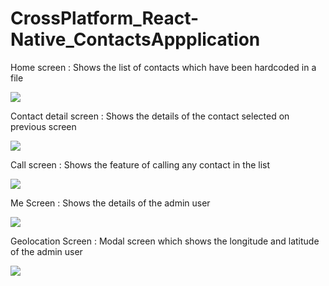 # CrossPlatform_React-Native_ContactsAppplication

<p>Home screen : Shows the list of contacts which have been hardcoded in a file</p>
<img src="screenshot/home.jpg" />
<p>Contact detail screen : Shows the details of the contact selected on previous screen</p>
<img src="screenshot/contactdetail.jpg" />
<p>Call screen : Shows the feature of calling any contact in the list</p>
<img src="screenshot/call.jpg" />
<p>Me Screen : Shows the details of the admin user</p>
<img src="screenshot/me.jpg" />
<p>Geolocation Screen : Modal screen which shows the longitude and latitude of the admin user</p>
<img src="screenshot/longlat.jpg" />
